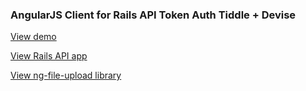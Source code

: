 ### AngularJS Client for Rails API Token Auth Tiddle + Devise

[View demo](https://www.youtube.com/watch?v=SB4CS8GP0bM)

[View Rails API app](https://github.com/zulhfreelancer/api_token_auth_tiddle)

[View ng-file-upload library](https://github.com/danialfarid/ng-file-upload#manual)
